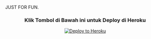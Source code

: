 JUST FOR FUN.

<h3 align="center">Klik Tombol di Bawah ini untuk Deploy di Heroku</h3>
<p align="center"><a href="https://heroku.com/deploy?template=https://github.com/nevercassa/Man-Userbot"><img src="https://www.herokucdn.com/deploy/button.png" alt="Deploy to Heroku" target="_blank"/></a></p>

